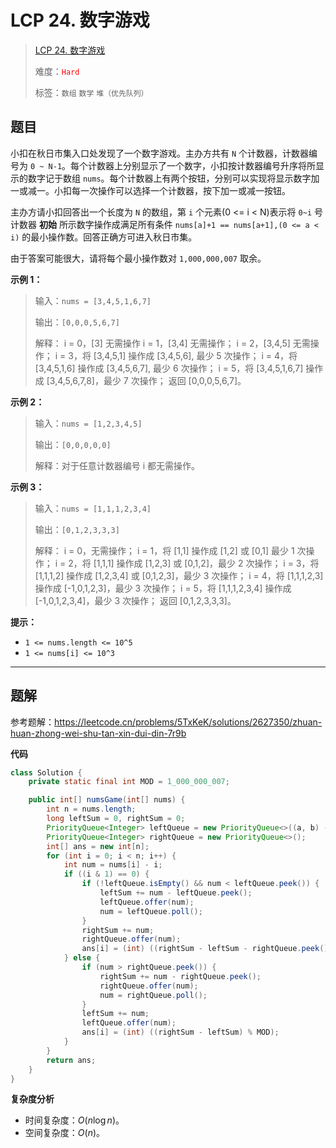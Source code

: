 # LCP 24. 数字游戏

> [LCP 24. 数字游戏](https://leetcode.cn/problems/5TxKeK/)
>
> 难度：<font color=red>`Hard`</font>
>
> 标签：`数组` `数学` `堆（优先队列）`

## 题目

小扣在秋日市集入口处发现了一个数字游戏。主办方共有 `N` 个计数器，计数器编号为 `0 ~ N-1`。每个计数器上分别显示了一个数字，小扣按计数器编号升序将所显示的数字记于数组 `nums`。每个计数器上有两个按钮，分别可以实现将显示数字加一或减一。小扣每一次操作可以选择一个计数器，按下加一或减一按钮。

主办方请小扣回答出一个长度为 `N` 的数组，第 `i` 个元素(0 <= i < N)表示将 `0~i` 号计数器 **初始** 所示数字操作成满足所有条件 `nums[a]+1 == nums[a+1],(0 <= a < i)` 的最小操作数。回答正确方可进入秋日市集。

由于答案可能很大，请将每个最小操作数对 `1,000,000,007` 取余。


**示例 1：**
>输入：`nums = [3,4,5,1,6,7]`
>
>输出：`[0,0,0,5,6,7]`
>
>解释：
>i = 0，[3] 无需操作
>i = 1，[3,4] 无需操作；
>i = 2，[3,4,5] 无需操作；
>i = 3，将 [3,4,5,1] 操作成 [3,4,5,6], 最少 5 次操作；
>i = 4，将 [3,4,5,1,6] 操作成 [3,4,5,6,7], 最少 6 次操作；
>i = 5，将 [3,4,5,1,6,7] 操作成 [3,4,5,6,7,8]，最少 7 次操作；
>返回 [0,0,0,5,6,7]。


**示例 2：**
>输入：`nums = [1,2,3,4,5]`
>
>输出：`[0,0,0,0,0]`
>
>解释：对于任意计数器编号 i 都无需操作。

**示例 3：**
>输入：`nums = [1,1,1,2,3,4]`
>
>输出：`[0,1,2,3,3,3]`
>
>解释：
>i = 0，无需操作；
>i = 1，将 [1,1] 操作成 [1,2] 或 [0,1] 最少 1 次操作；
>i = 2，将 [1,1,1] 操作成 [1,2,3] 或 [0,1,2]，最少 2 次操作；
>i = 3，将 [1,1,1,2] 操作成 [1,2,3,4] 或 [0,1,2,3]，最少 3 次操作；
>i = 4，将 [1,1,1,2,3] 操作成 [-1,0,1,2,3]，最少 3 次操作；
>i = 5，将 [1,1,1,2,3,4] 操作成 [-1,0,1,2,3,4]，最少 3 次操作；
>返回 [0,1,2,3,3,3]。


**提示：**
- `1 <= nums.length <= 10^5`
- `1 <= nums[i] <= 10^3`



--------------------

## 题解

参考题解：https://leetcode.cn/problems/5TxKeK/solutions/2627350/zhuan-huan-zhong-wei-shu-tan-xin-dui-din-7r9b

**代码**

```java
class Solution {
    private static final int MOD = 1_000_000_007;

    public int[] numsGame(int[] nums) {
        int n = nums.length;
        long leftSum = 0, rightSum = 0;
        PriorityQueue<Integer> leftQueue = new PriorityQueue<>((a, b) -> b - a);
        PriorityQueue<Integer> rightQueue = new PriorityQueue<>();
        int[] ans = new int[n];
        for (int i = 0; i < n; i++) {
            int num = nums[i] - i;
            if ((i & 1) == 0) {
                if (!leftQueue.isEmpty() && num < leftQueue.peek()) {
                    leftSum += num - leftQueue.peek();
                    leftQueue.offer(num);
                    num = leftQueue.poll();
                }
                rightSum += num;
                rightQueue.offer(num);
                ans[i] = (int) ((rightSum - leftSum - rightQueue.peek()) % MOD);
            } else {
                if (num > rightQueue.peek()) {
                    rightSum += num - rightQueue.peek();
                    rightQueue.offer(num);
                    num = rightQueue.poll();
                }
                leftSum += num;
                leftQueue.offer(num);
                ans[i] = (int) ((rightSum - leftSum) % MOD);
            }
        }
        return ans;
    }
}
```

**复杂度分析**

- 时间复杂度：$O(n \log n)$。
- 空间复杂度：$O(n)$。
